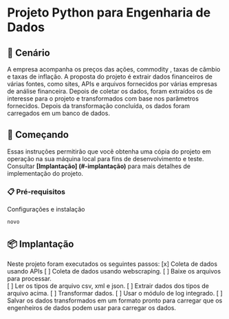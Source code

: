 # Projeto Python para Engenharia de Dados
## 🚀 Cenário 
A empresa acompanha os preços das ações, commodity , taxas de câmbio e taxas de inflação. A proposta do projeto é extrair dados financeiros de várias fontes, como sites, APIs e arquivos fornecidos por várias empresas de análise financeira.  Depois de coletar os dados, foram extraídos os de interesse para o projeto e transformados com base nos parâmetros fornecidos. Depois da transformação concluída, os dados foram carregados em um banco de dados. 
## 🤿 Começando 
Essas instruções permitirão que vocẽ obtenha uma cópia do projeto em operação na sua máquina local para fins de desenvolvimento e teste.
Consultar **[Implantação] (#-implantação)** para mais detalhes de implementação do projeto. 
### 📋 Pré-requisitos
Configurações e instalação
```
novo
```
## 📦 Implantação
Neste projeto foram executados os seguintes passos:
[x] Coleta de dados usando APIs
[ ] Coleta de dados usando webscraping.
[ ] Baixe os arquivos para processar.   
[ ] Ler os tipos de arquivo csv, xml e json.
[ ] Extrair dados dos tipos de arquivo acima.
[ ] Transformar dados.
[ ] Usar o módulo de log integrado.
[ ] Salvar os dados transformados em um formato pronto para carregar que os engenheiros de dados podem usar para carregar os dados.
